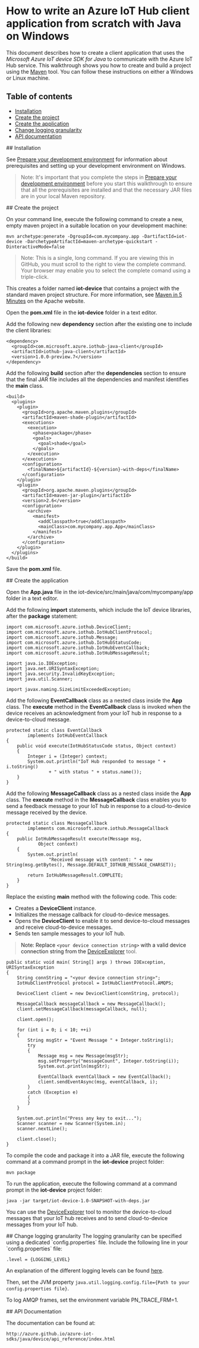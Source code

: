 # How to write an Azure IoT Hub client application from scratch with Java on Windows

This document describes how to create a client application that uses the *Microsoft Azure IoT device SDK for Java* to communicate with the Azure IoT Hub service. This walkthrough shows you how to create and build a project using the [Maven][apache-maven] tool. You can follow these instructions on either a Windows or Linux machine.

## Table of contents

- [Installation](#installation)
- [Create the project](#createproject)
- [Create the application](#createapp)
- [Change logging granularity](#logging)
- [API documentation](#apidoc)

<a name="installation"/>
## Installation

See [Prepare your development environment][devbox-setup] for information about prerequisites and setting up your development environment on Windows.

> Note: It's  important that you complete the steps in [Prepare your development environment][devbox-setup] before you start this walkthrough to ensure that all the prerequisites are installed and that the necessary JAR files are in your local Maven repository.

<a name="createproject"/>
## Create the project

On your command line, execute the following command to create a new, empty maven project in a suitable location on your development machine:

```
mvn archetype:generate -DgroupId=com.mycompany.app -DartifactId=iot-device -DarchetypeArtifactId=maven-archetype-quickstart -DinteractiveMode=false
```

>Note: This is a single, long command. If you are viewing this in GitHub, you must scroll to the right to view the complete command. Your browser may enable you to select the complete comand using a triple-click.

This creates a folder named **iot-device** that contains a project with the standard maven project structure. For more information, see [Maven in 5 Minutes][maven-five-minutes] on the Apache website.

Open the **pom.xml** file in the **iot-device** folder in a text editor.

Add the following new **dependency** section after the existing one to include the client libraries:

```
<dependency>
  <groupId>com.microsoft.azure.iothub-java-client</groupId>
  <artifactId>iothub-java-client</artifactId>
  <version>1.0.0-preview.7</version>
</dependency>
```

Add the following **build** section after the **dependencies** section to ensure that the final JAR file includes all the dependencies and manifest identifies the **main** class.

```
<build>
  <plugins>
    <plugin>
      <groupId>org.apache.maven.plugins</groupId>
      <artifactId>maven-shade-plugin</artifactId>
      <executions>
        <execution>
          <phase>package</phase>
          <goals>
            <goal>shade</goal>
          </goals>
        </execution>
      </executions>
      <configuration>
        <finalName>${artifactId}-${version}-with-deps</finalName>
      </configuration>
    </plugin>
    <plugin>
      <groupId>org.apache.maven.plugins</groupId>
      <artifactId>maven-jar-plugin</artifactId>
      <version>2.6</version>
      <configuration>
        <archive>
          <manifest>
            <addClasspath>true</addClasspath>
            <mainClass>com.mycompany.app.App</mainClass>
          </manifest>
        </archive>
      </configuration>
    </plugin>
  </plugins>
</build>
```

Save the **pom.xml** file.


<a name="createapp"/>
## Create the application

Open the **App.java** file in the iot-device/src/main/java/com/mycompany/app folder in a text editor.

Add the following **import** statements, which include the IoT device libraries, after the **package** statement:

```
import com.microsoft.azure.iothub.DeviceClient;
import com.microsoft.azure.iothub.IotHubClientProtocol;
import com.microsoft.azure.iothub.Message;
import com.microsoft.azure.iothub.IotHubStatusCode;
import com.microsoft.azure.iothub.IotHubEventCallback;
import com.microsoft.azure.iothub.IotHubMessageResult;

import java.io.IOException;
import java.net.URISyntaxException;
import java.security.InvalidKeyException;
import java.util.Scanner;

import javax.naming.SizeLimitExceededException;
```

Add the following **EventCallback** class as a nested class inside the **App** class. The **execute** method in the **EventCallback** class is invoked when the device receives an acknowledgment from your IoT hub in response to a device-to-cloud message.

```
protected static class EventCallback
        implements IotHubEventCallback
{
    public void execute(IotHubStatusCode status, Object context)
    {
        Integer i = (Integer) context;
        System.out.println("IoT Hub responded to message " + i.toString()
                + " with status " + status.name());
    }
}
```


Add the following **MessageCallback** class as a nested class inside the **App** class. The **execute** method in the **MessageCallback** class enables you to send a feedback message to your IoT hub in response to a cloud-to-device message received by the device.

```
protected static class MessageCallback
        implements com.microsoft.azure.iothub.MessageCallback
{
    public IotHubMessageResult execute(Message msg,
            Object context)
    {
        System.out.println(
                "Received message with content: " + new String(msg.getBytes(), Message.DEFAULT_IOTHUB_MESSAGE_CHARSET));

        return IotHubMessageResult.COMPLETE;
    }
}
```

Replace the  existing **main** method with the following code. This code:

- Creates a **DeviceClient** instance.
- Initializes the message callback for cloud-to-device messages.
- Opens the **DeviceClient** to enable it to send device-to-cloud messages and receive cloud-to-device messages.
- Sends ten sample messages to your IoT hub.

> Note: Replace `<your device connection string>` with a valid device connection string from the [DeviceExplorer][device-explorer] tool.

```
public static void main( String[] args ) throws IOException, URISyntaxException
{
    String connString = "<your device connection string>";
    IotHubClientProtocol protocol = IotHubClientProtocol.AMQPS;

    DeviceClient client = new DeviceClient(connString, protocol);

    MessageCallback messageCallback = new MessageCallback();
    client.setMessageCallback(messageCallback, null);

    client.open();

    for (int i = 0; i < 10; ++i)
    {
        String msgStr = "Event Message " + Integer.toString(i);
        try
        {
            Message msg = new Message(msgStr);
            msg.setProperty("messageCount", Integer.toString(i));
            System.out.println(msgStr);

            EventCallback eventCallback = new EventCallback();
            client.sendEventAsync(msg, eventCallback, i);
        }
        catch (Exception e)
        {
        }
    }

    System.out.println("Press any key to exit...");
    Scanner scanner = new Scanner(System.in);
    scanner.nextLine();

    client.close();
}
```

To compile the code and package it into a JAR file, execute the following command at a command prompt in the **iot-device** project folder:

```
mvn package
```

To run the application, execute the following command at a command prompt in the **iot-device** project folder:

```
java -jar target/iot-device-1.0-SNAPSHOT-with-deps.jar
```

You can use the [DeviceExplorer][device-explorer] tool to monitor the device-to-cloud messages that your IoT hub receives and to send cloud-to-device messages from your IoT hub.

<a name="logging"/>
## Change logging granularity
The logging granularity can be specified using a dedicated `config.properties` file.
Include the following line in your `config.properties` file:

```
.level = {LOGGING_LEVEL}
```

An explanation of the different logging levels can be found
[here](http://docs.oracle.com/javase/7/docs/api/java/util/logging/Level.html).

Then, set the JVM property `java.util.logging.config.file={Path to your config.properties file}`.

To log AMQP frames, set the environment variable PN_TRACE_FRM=1.

<a name="apidoc"/>
## API Documentation

The documentation can be found at:

```
http://azure.github.io/azure-iot-sdks/java/device/api_reference/index.html
```


[apache-maven]: https://maven.apache.org/index.html
[maven-five-minutes]: https://maven.apache.org/guides/getting-started/maven-in-five-minutes.html
[devbox-setup]: java-devbox-setup.md
[device-explorer]: ../../tools/DeviceExplorer/devdoc/how_to_use_device_explorer.md
